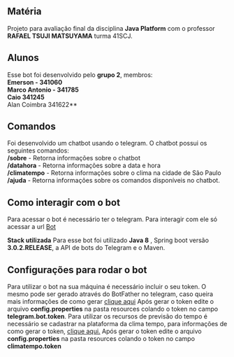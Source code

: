 

## Matéria

Projeto para avaliação final da disciplina **Java Platform** com o professor **RAFAEL TSUJI MATSUYAMA** turma 41SCJ. 

## Alunos

Esse bot foi desenvolvido pelo **grupo 2**, membros:\
**Emerson - 341060\
Marco Antonio - 341785**\
**Caio 341245**\
Alan Coimbra 341622**

## Comandos

Foi desenvolvido um chatbot usando o telegram. O chatbot possui os seguintes comandos:\
**/sobre** - Retorna informações sobre o chatbot\
**/datahora** - Retorna informações sobre a data e hora\
**/climatempo** - Retorna informações sobre o clima na cidade de São Paulo\
**/ajuda** - Retorna informações sobre os comandos disponíveis no chatbot. 

## Como interagir com o bot

Para acessar o bot é necessário ter o telegram. Para interagir com ele só acessar a url [Bot](t.me/JavaGroup2Bot)

**Stack utilizada**
Para esse bot foi utilizado **Java 8** , Spring boot versão **3.0.2.RELEASE**, a API de bots do Telegram e o Maven. 

## Configurações para rodar o bot

Para utilizar o bot na sua máquina é necessário incluir o seu token. O mesmo pode ser gerado através do BotFather no telegram, caso queira mais informações de como gerar [clique aqui](https://core.telegram.org/bots#6-botfather)
Após gerar o token edite o arquivo **config.properties** na pasta resources colando o token no campo **telegram.bot.token**.
Para utilizar os recursos de previsão do tempo é necessário se cadastrar na plataforma da clima tempo, para informações de como gerar o token, [clique aqui.](https://advisor.climatempo.com.br/) 
Após gerar o token edite o arquivo **config.properties** na pasta resources colando o token no campo **climatempo.token**
